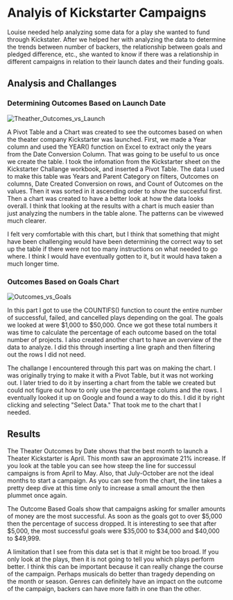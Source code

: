 # Analyis of Kickstarter Campaigns
Louise needed help analyzing some data for a play she wanted to fund through Kickstater. After we helped her with analyzing the data to determine the trends between number of backers, the relationship between goals and pledged difference, etc., she wanted to know if there was a relationship in different campaigns in relation to their launch dates and their funding goals.

## Analysis and Challanges 

### Determining Outcomes Based on Launch Date 

![Theather_Outcomes_vs_Launch](https://user-images.githubusercontent.com/41711693/146713071-ce06baed-b4e9-4d50-bd55-f5312b6ef4e1.png)

A Pivot Table and a Chart was created to see the outcomes based on when the theater company Kickstarter was launched. First, we made a Year column and used the YEAR() function on Excel to extract only the years from the Date Conversion Column. That was going to be useful to us once we create the table. I took the infomation from the Kickstarter sheet on the Kickstarter Challange workbook, and inserted a Pivot Table. The data I used to make this table was Years and Parent Category on filters, Outcomes on columns, Date Created Conversion on rows, and Count of Outcomes on the values.  Then it was sorted in it ascending order to show the succesful first. Then a chart was created to have a better look at how the data looks overall. I think that looking at the results with a chart is much easier than just analyzing the numbers in the table alone. The patterns can be viwewed much clearer. 

I felt very comfortable with this chart, but I think that something that might have been challenging would have been determining the correct way to set up the table if there were not too many instructions on what needed to go where. I think I would have eventually gotten to it, but it would hava taken a much longer time. 

### Outcomes Based on Goals Chart

![Outcomes_vs_Goals](https://user-images.githubusercontent.com/41711693/146713355-35741ffc-bcb6-4b70-80f7-4074f4a73919.png)

In this part I got to use the COUNTIFS() function to count the entire number of successful, failed, and cancelled plays depending on the goal. The goals we looked at were $1,000 to $50,000. Once we got these total numbers it was time to calculate the percentage of each outcome based on the total number of projects. I also created another chart to have an overview of the data to analyze. I did this through inserting a line graph and then filtering out the rows I did not need. 

The challange I encountered through this part was on making the chart. I was originally trying to make it with a Pivot Table, but it was not working out. I later tried to do it by inserting a chart from the table we created but could not figure out how to only use the percentage colums and the rows. I eventually looked it up on Google and found a way to do this. I did it by right clicking and selecting "Select Data." That took me to the chart that I needed.

## Results

The Theater Outcomes by Date shows that the best month to launch a Theater Kickstarter is April. This month saw an approximate 21% increase. If you look at the table you can see how steep the line for successul campaigns is from April to May. Also, that July-October are not the ideal months to start a campaign. As you can see from the chart, the line takes a pretty deep dive at this time only to increase a small amount the then plummet once again. 

The Outcome Based Goals show that campaigns asking for smaller amounts of money are the most successful. As soon as the goals got to over $5,000 then the percentage of success dropped. It is interesting to see that after $5,000, the most successful goals were $35,000 to $34,000 and $40,000 to $49,999. 

A limitation that I see from this data set is that it might be too broad. If you only look at the plays, then it is not going to tell you which plays perform better. I think this can be important because it can really change the course of the campaign. Perhaps musicals do better than tragedy depending on the month or season. Genres can definitely have an impact on the outcome of the campaign, backers can have more faith in one than the other. 
